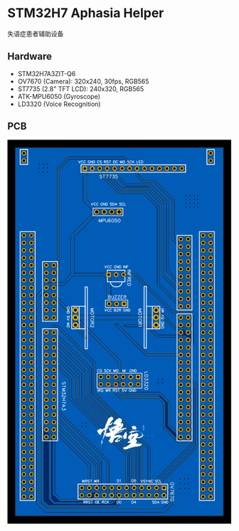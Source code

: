 # STM32H7 Aphasia Helper
失语症患者辅助设备

## Hardware
- STM32H7A3ZIT-Q6
- OV7670 (Camera): 320x240, 30fps, RGB565
- ST7735 (2.8" TFT LCD): 240x320, RGB565
- ATK-MPU6050 (Gyroscope)
- LD3320 (Voice Recognition)

## PCB
![](./imgs/PCB.svg)